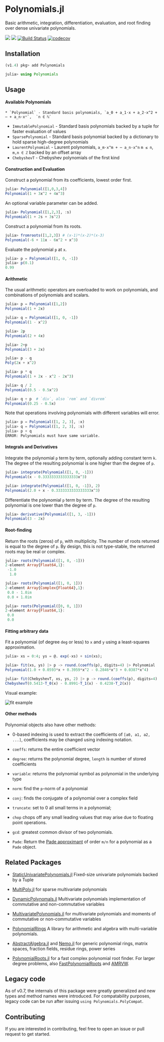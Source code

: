 # Polynomials.jl

Basic arithmetic, integration, differentiation, evaluation, and root finding over dense univariate polynomials.

[![](https://img.shields.io/badge/docs-stable-blue.svg)](https://JuliaMath.github.io/Polynomials.jl/stable)
[![](https://img.shields.io/badge/docs-latest-blue.svg)](https://JuliaMath.github.io/Polynomials.jl/dev)
[![Build Status](https://travis-ci.org/JuliaMath/Polynomials.jl.svg?branch=master)](https://travis-ci.org/JuliaMath/Polynomials.jl)
[![codecov](https://codecov.io/gh/JuliaMath/Polynomials.jl/branch/master/graph/badge.svg)](https://codecov.io/gh/JuliaMath/Polynomials.jl)


## Installation

```julia
(v1.4) pkg> add Polynomials

julia> using Polynomials
```

## Usage

#### Available Polynomials

	* `Polynomial` - Standard basis polynomials, `a_0 + a_1⋅x + a_2⋅x^2 + ⋯ + a_n⋅xⁿ`,  `n ∈ ℕ`
* `ImmutablePolynomial` - Standard basis polynomials backed by a tuple for faster evaluation of values
* `SparsePolynomial` - Standard basis polynomial backed by a dictionary to hold  sparse high-degree  polynomials
* `LaurentPolynomial` - Laurent polynomials, `a_m⋅x^m + ⋯ a_n⋅x^n` `m ≤ n`, `m,n ∈ ℤ` backed by an offset array
* `ChebyshevT` - Chebyshev polynomials of the first kind

#### Construction and Evaluation

Construct a polynomial from its coefficients, lowest order first.

```julia
julia> Polynomial([1,0,3,4])
Polynomial(1 + 3x^2 + 4x^3)
```

An optional variable parameter can be added.

```julia
julia> Polynomial([1,2,3], :s)
Polynomial(1 + 2s + 3s^2)
```

Construct a polynomial from its roots.

```julia
julia> fromroots([1,2,3]) # (x-1)*(x-2)*(x-3)
Polynomial(-6 + 11x - 6x^2 + x^3)
```

Evaluate the polynomial `p` at `x`.

```julia
julia> p = Polynomial([1, 0, -1])
julia> p(0.1)
0.99
```

#### Arithmetic

The usual arithmetic operators are overloaded to work on polynomials, and combinations of polynomials and scalars.

```julia
julia> p = Polynomial([1,2])
Polynomial(1 + 2x)

julia> q = Polynomial([1, 0, -1])
Polynomial(1 - x^2)

julia> 2p
Polynomial(2 + 4x)

julia> 2+p
Polynomial(3 + 2x)

julia> p - q
Poly(2x + x^2)

julia> p * q
Polynomial(1 + 2x - x^2 - 2x^3)

julia> q / 2
Polynomial(0.5 - 0.5x^2)

julia> q ÷ p  # `div`, also `rem` and `divrem`
Polynomial(0.25 - 0.5x)
```

Note that operations involving polynomials with different variables will error.

```julia
julia> p = Polynomial([1, 2, 3], :x)
julia> q = Polynomial([1, 2, 3], :s)
julia> p + q
ERROR: Polynomials must have same variable.
```

#### Integrals and Derivatives

Integrate the polynomial `p` term by term, optionally adding constant
term `k`. The degree of the resulting polynomial is one higher than the
degree of `p`.

```julia
julia> integrate(Polynomial([1, 0, -1]))
Polynomial(x - 0.3333333333333333x^3)

julia> integrate(Polynomial([1, 0, -1]), 2)
Polynomial(2.0 + x - 0.3333333333333333x^3)
```

Differentiate the polynomial `p` term by term. The degree of the
resulting polynomial is one lower than the degree of `p`.

```julia
julia> derivative(Polynomial([1, 3, -1]))
Polynomial(3 - 2x)
```

#### Root-finding


Return the roots (zeros) of `p`, with multiplicity. The number of
roots returned is equal to the degree of `p`. By design, this is not type-stable,
the returned roots may be real or complex.

```julia
julia> roots(Polynomial([1, 0, -1]))
2-element Array{Float64,1}:
 -1.0
  1.0

julia> roots(Polynomial([1, 0, 1]))
2-element Array{Complex{Float64},1}:
 0.0 - 1.0im
 0.0 + 1.0im

julia> roots(Polynomial([0, 0, 1]))
2-element Array{Float64,1}:
 0.0
 0.0
```

#### Fitting arbitrary data

Fit a polynomial (of degree `deg` or less) to `x` and `y` using a least-squares approximation.

```julia
julia> xs = 0:4; ys = @. exp(-xs) + sin(xs);

julia> fit(xs, ys) |> p -> round.(coeffs(p), digits=4) |> Polynomial
Polynomial(1.0 + 0.0593*x + 0.3959*x^2 - 0.2846*x^3 + 0.0387*x^4)

julia> fit(ChebyshevT, xs, ys, 2) |> p -> round.(coeffs(p), digits=4) |> ChebyshevT
ChebyshevT(0.5413⋅T_0(x) - 0.8991⋅T_1(x) - 0.4238⋅T_2(x))
```

Visual example:

![fit example](https://user-images.githubusercontent.com/14099459/70382587-9e055500-1902-11ea-8952-3f03ae08b7dc.png)

#### Other methods

Polynomial objects also have other methods:

* 0-based indexing is used to extract the coefficients of `[a0, a1, a2, ...]`, coefficients may be changed using indexing
  notation.

* `coeffs`: returns the entire coefficient vector

* `degree`: returns the polynomial degree, `length` is number of stored coefficients

* `variable`: returns the polynomial symbol as polynomial in the underlying type

* `norm`: find the `p`-norm of a polynomial

* `conj`: finds the conjugate of a polynomial over a complex field

* `truncate`: set to 0 all small terms in a polynomial;

* `chop` chops off any small leading values that may arise due to floating point operations.

* `gcd`: greatest common divisor of two polynomials.

* `Pade`: Return the
  [Pade approximant](https://en.wikipedia.org/wiki/Pad%C3%A9_approximant) of order `m/n` for a polynomial as a `Pade` object.


## Related Packages

* [StaticUnivariatePolynomials.jl](https://github.com/tkoolen/StaticUnivariatePolynomials.jl) Fixed-size univariate polynomials backed by a Tuple

* [MultiPoly.jl](https://github.com/daviddelaat/MultiPoly.jl) for sparse multivariate polynomials

* [DynamicPolynomals.jl](https://github.com/JuliaAlgebra/DynamicPolynomials.jl) Multivariate polynomials implementation of commutative and non-commutative variables

* [MultivariatePolynomials.jl](https://github.com/JuliaAlgebra/MultivariatePolynomials.jl) for multivariate polynomials and moments of commutative or non-commutative variables

* [PolynomialRings](https://github.com/tkluck/PolynomialRings.jl) A library for arithmetic and algebra with multi-variable polynomials.

* [AbstractAlgebra.jl](https://github.com/wbhart/AbstractAlgebra.jl) and [Nemo.jl](https://github.com/wbhart/Nemo.jl) for generic polynomial rings, matrix spaces, fraction fields, residue rings, power series

* [PolynomialRoots.jl](https://github.com/giordano/PolynomialRoots.jl) for a fast complex polynomial root finder. For larger degree problems, also [FastPolynomialRoots](https://github.com/andreasnoack/FastPolynomialRoots.jl) and [AMRVW](https://github.com/jverzani/AMRVW.jl).


## Legacy code

As of v0.7, the internals of this package were greatly generalized and new types and method names were introduced. For compatability purposes, legacy code can be run after issuing `using Polynomials.PolyCompat`.

## Contributing

If you are interested in contributing, feel free to open an issue or pull request to get started.
